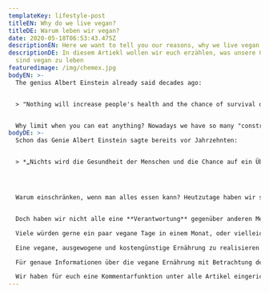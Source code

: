 ```yaml
---
templateKey: lifestyle-post
titleEN: Why do we live vegan?
titleDE: Warum leben wir vegan?
date: 2020-05-18T06:53:43.475Z
descriptionEN: Here we want to tell you our reasons, why we live vegan
descriptionDE: In diesem Artiekl wollen wir euch erzählen, was unsere Gründe
  sind vegan zu leben
featuredimage: /img/chemex.jpg
bodyEN: >-
  The genius Albert Einstein already said decades ago:


  > "Nothing will increase people's health and the chance of survival on earth like the step to the **vegetarian** diet." 


  Why limit when you can eat anything? Nowadays we have so many "construction sites" that we have to take care of: careers, family, sports etc. that we don't want to deal with the question "What should I eat?" In the constant pressure of everyday life. On the other hand, a healthy, balanced diet is more and more important to people. But don't we all have a "**responsibility**" towards other people, the earth and animals? We certainly have this responsibility, but our areas of interest are limited. It's not about taking full responsibility in all areas, but if everyone takes on a bit of responsibility, it will be easier for everyone. Therefore, we not only want to give tips on how (more or less) 100% to take responsibility through a vegan diet, but also partially and thus can achieve great things. We have written an article "I do not want to change my diet, but still pay more attention to my health and the animals, what can I do?", Which should help you. Now to the question of why we live vegan. It is simply a matter of discretion. Three motives for a vegan diet make the difference: ethics, environment, health. However, when it comes to health, you have to say that you can also eat unhealthy with a vegan diet. You always have to make sure to eat a healthy and balanced diet, regardless of the diet you follow. Many would like to change a few vegan days in a month, or maybe even switch completely, but don't know how to do it or what to eat. We want to help people who also have problems with this or similar problems. Furthermore, we give simple tips and tricks on how you can lead a healthy and balanced life without major restrictions. Realizing a vegan, balanced and affordable diet is easier than ever before. There is now an equivalent in vegan form for every animal product. For precise information about the vegan diet with consideration of the advantages and disadvantages, we refer to our article: “Vegan yes or no? From factory farming to genetically modified soybeans ”. We have set up a comment function for you under all articles. Questions can be discussed openly and everyone can learn something.
bodyDE: >-
  Schon das Genie Albert Einstein sagte bereits vor Jahrzehnten:


  > *„Nichts wird die Gesundheit der Menschen und die Chance auf ein Überleben auf der Erde so steigern wie der Schritt zur **vegetarischen** Ernährung.“*




  Warum einschränken, wenn man alles essen kann? Heutzutage haben wir so viele „Baustellen“, um die wir uns kümmern müssen: Karriere, Familie, Sport etc., dass wir uns in dem ständigen Alltagsdruck nicht auch noch mit der Frage „Was soll ich Essen?“ auseinandersetzen wollen. Andererseits liegt eine gesunde, ausgewogene Ernährung immer mehr Menschen auf dem Herzen.  


  Doch haben wir nicht alle eine **Verantwortung** gegenüber anderen Menschen, der Erde und den Tieren? Gewiss haben wir diese Verantwortung, doch unsere Interessengebiete sind eingeschränkt. Es geht auch nicht darum, in allen Bereichen die volle Verantwortung zu übernehmen, aber wenn jeder ein bisschen Verantwortung übernimmt, dann fällt es allen leichter. Daher wollen wir nicht nur Tipps geben, wie man (mehr oder weniger) 100% durch eine vegane Ernährung Verantwortung übernimmt, sondern auch teilweise und damit auch schon Großes bewirken kann. Dazu haben wir einen Artikel „Ich will meine Ernährung nicht umstellen, aber dennoch mehr auf meine Gesundheit und die Tiere achten, was kann ich machen?“ verfasst, der euch dabei helfen soll. Nun zu der Frage, warum wir vegan leben. Es ist schlicht und einfach eine Ermessensfrage. Drei Beweggründe für eine vegane Ernährung machen den Unterschied: Ethik, Umwelt, Gesundheit. Wobei man bei dem Stichpunkt Gesundheit dazu sagen muss, dass man sich bei einer veganen Ernährung auch ungesund ernähren kann. Man muss immer darauf achten, sich gesund und ausgewogen zu ernähren, unabhängig davon, nach welcher Ernährungsform man lebt. 

  Viele würden gerne ein paar vegane Tage in einem Monat, oder vielleicht sogar komplett umsteigen, wissen aber nicht, wie sie das anstellen bzw. was sie essen sollen. Wir wollen Menschen, die auch damit oder ähnliche Probleme haben, helfen. Des Weiteren geben wir einfache Tipps und Tricks, wie ihr ein gesundes und ausgewogenes Leben führen könnt, ohne große Einschränkungen.

  Eine vegane, ausgewogene und kostengünstige Ernährung zu realisieren ist heutzutage so einfach wie nie zuvor. Für jedes tierische Produkt gibt es mittlerweile ein Äquivalent in veganer Form. 

  Für genaue Informationen über die vegane Ernährung mit Betrachtung der Vor- und Nachteile verweisen wir auf unseren Artikel: „Vegan ja oder nein? Von Massentierhaltung bis genmanipuliertes Soja“.

  Wir haben für euch eine Kommentarfunktion unter alle Artikel eingerichtet. So können Fragen offen diskutiert werden und jeder kann dabei was lernen.
---
```

